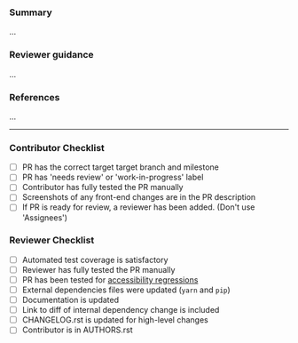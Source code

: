 <!--
Using the PR template:
 1. Following guidance below, replace …'s with your own words
 2. After saving the PR, tick of completed checklist items
 3. Skip checklist items that aren't applicable
-->

### Summary
<!--
 * description of the change
 * manual verification steps performed
 * screenshots if the PR affects the UI
-->

…

### Reviewer guidance
<!--
 * how can a reviewer test these changes?
 * are there any risky areas that deserve extra testing
-->

…

### References
<!--
 * references to related issues and PRs
 * links to mockups or specs for new features
 * links to the diffs for any dependency updates, e.g. in iceqube or the perseus plugin
-->

…

----

### Contributor Checklist

- [ ] PR has the correct target target branch and milestone
- [ ] PR has 'needs review' or 'work-in-progress' label
- [ ] Contributor has fully tested the PR manually
- [ ] Screenshots of any front-end changes are in the PR description
- [ ] If PR is ready for review, a reviewer has been added. (Don't use 'Assignees')

### Reviewer Checklist

- [ ] Automated test coverage is satisfactory
- [ ] Reviewer has fully tested the PR manually
- [ ] PR has been tested for [accessibility regressions](http://kolibri.readthedocs.io/en/develop/dev/manual_testing.html#accessibility-a11y-testing)
- [ ] External dependencies files were updated (`yarn` and `pip`)
- [ ] Documentation is updated
- [ ] Link to diff of internal dependency change is included
- [ ] CHANGELOG.rst is updated for high-level changes
- [ ] Contributor is in AUTHORS.rst
